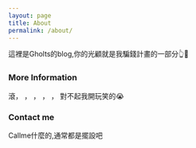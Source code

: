 ```yaml
---
layout: page
title: About
permalink: /about/
---
```


這裡是Gholts的blog,你的光顧就是我騙錢計畫的一部分👆🥸

### More Information

滾，
，
，
，
，
對不起我開玩笑的😭

### Contact me
Callme什麼的,通常都是擺設吧

